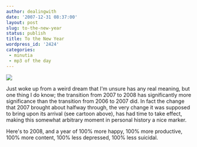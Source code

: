 ```yaml
---
author: dealingwith
date: '2007-12-31 08:37:00'
layout: post
slug: to-the-new-year
status: publish
title: To the New Year
wordpress_id: '2424'
categories:
 - minutia
 - mp3 of the day
---
```


![]({{site.url}}/assets/2007/12/chickennewyear2.jpg)

Just woke up from a weird dream that I'm unsure has any real meaning, but one
thing I do know; the transition from 2007 to 2008 has significantly more
significance than the transition from 2006 to 2007 did. In fact the change
that 2007 brought about halfway through, the very change it was supposed to
bring upon its arrival (see cartoon above), has had time to take effect,
making this somewhat arbitrary moment in personal history a nice marker.

Here's to 2008, and a year of 100% more happy, 100% more productive, 100% more
content, 100% less depressed, 100% less suicidal.
